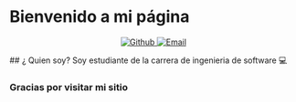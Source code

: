 # Bienvenido a mi página

<p align="center">
  <a href = "https://github.com/joaquin-morocho" target="_blank">
    <img alt= "Github" src="https://img.shields.io/badge/GitHub-181717?style=for-the-badge&logo=github&logoColor=white" />
  </a>
  <a href="mailto:mpea.joaquincurimorocho@gmail.com">
    <img alt="Email" src="https://img.shields.io/badge/Email-D14836?style=for-the-badge&logo=gmail&logoColor=white" />
  </a>
</p>
## ¿ Quien soy?
Soy estudiante de la carrera de ingenieria de software 💻

### Gracias por visitar mi sitio
